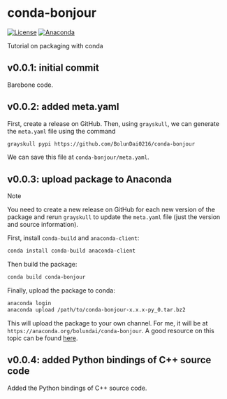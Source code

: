 # conda-bonjour

[![License](https://img.shields.io/badge/License-MIT-cfd8dc?style=flat-square&labelColor=orange&color=lightgray)](https://github.com/BolunDai0216/pypi-bonjour/blob/main/LICENSE)
[![Anaconda](https://img.shields.io/conda/vn/bolundai/conda-bonjour?style=flat-square&labelColor=orange&color=lightgray)](https://anaconda.org/bolundai/conda-bonjour)

Tutorial on packaging with conda 

## v0.0.1: initial commit

Barebone code.

## v0.0.2: added meta.yaml

First, create a release on GitHub. Then, using `grayskull`, we can generate the `meta.yaml` file using the command

```bash
grayskull pypi https://github.com/BolunDai0216/conda-bonjour
```

We can save this file at `conda-bonjour/meta.yaml`.

## v0.0.3: upload package to Anaconda

> [!NOTE]
> You need to create a new release on GitHub for each new version of the package and rerun `grayskull` to update the `meta.yaml` file (just the version and source information).

First, install `conda-build` and `anaconda-client`:

```bash
conda install conda-build anaconda-client
```

Then build the package:

```bash
conda build conda-bonjour
```

Finally, upload the package to conda:

```bash
anaconda login
anaconda upload /path/to/conda-bonjour-x.x.x-py_0.tar.bz2
```

This will upload the package to your own channel. For me, it will be at `https://anaconda.org/bolundai/conda-bonjour`. A good resource on this topic can be found [here](https://docs.anaconda.com/anacondaorg/user-guide/packages/conda-packages/#uploading-conda-packages). 

## v0.0.4: added Python bindings of C++ source code

Added the Python bindings of C++ source code.
